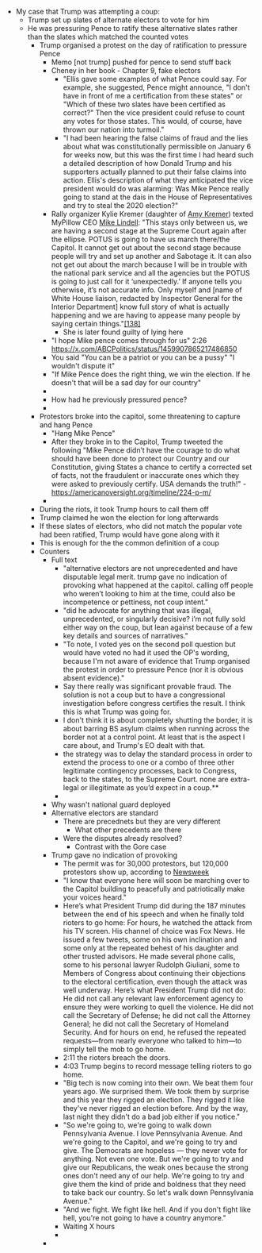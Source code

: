- My case that Trump was attempting a coup:
	- Trump set up slates of alternate electors to vote for him
	- He was pressuring Pence to ratify these alternative slates rather than the slates which matched the counted votes
	  	- Trump organised a protest on the day of ratification to  pressure Pence
	  		- Memo [not trump] pushed for pence to send stuff back
	  		- Cheney in her book - Chapter 9, fake electors
	  			- "Ellis gave some examples of what Pence could say. For example, she suggested, Pence might announce, "I don't have in front of me a certification from these states" or "Which of these two slates have been certified as correct?" Then the vice president could refuse to count any votes for those states. This would, of course, have thrown our nation into turmoil."
	  			- "I had been hearing the false claims of fraud and the lies about what was constitutionally permissible on January 6 for weeks now, but this was the first time I had heard such a detailed description of how Donald Trump and his supporters actually planned to put their false claims into action. Ellis's description of what they anticipated the vice president would do was alarming: Was Mike Pence really going to stand at the dais in the House of Representatives and try to steal the 2020 election?"
	  		- Rally organizer Kylie Kremer (daughter of [Amy Kremer](https://en.wikipedia.org/wiki/Amy_Kremer)) texted MyPillow CEO [Mike Lindell](https://en.wikipedia.org/wiki/Mike_Lindell): "This stays only between us, we are having a second stage at the Supreme Court again after the ellipse. POTUS is going to have us march there/the Capitol. It cannot get out about the second stage because people will try and set up another and Sabotage it. It can also not get out about the march because I will be in trouble with the national park service and all the agencies but the POTUS is going to just call for it ‘unexpectedly.’ If anyone tells you otherwise, it’s not accurate info. Only myself and [name of White House liaison, redacted by Inspector General for the Interior Department] know full story of what is actually happening and we are having to appease many people by saying certain things."[[138]](https://en.wikipedia.org/wiki/Timeline_of_the_January_6_United_States_Capitol_attack#cite_note-:16-139)
	  			- She is later found guilty of lying here
	  		- "I hope Mike pence comes through for us" 2:26 https://x.com/ABCPolitics/status/1459907865217486850
	  		- You said "You can be a patriot or you can be a pussy" "I wouldn't dispute it"
	  		- "If Mike Pence does the right thing, we win the election. If he doesn't that will be a sad day for our country"
	  		-
	  		- How had he previously pressured pence?
	  		-
	  	- Protestors broke into the capitol, some threatening to capture and hang Pence
	  		- "Hang Mike Pence"
	  		- After they broke in to the Capitol, Trump tweeted the following "Mike Pence didn’t have the courage to do what should have been done to protect our Country and our Constitution, giving States a chance to certify a corrected set of facts, not the fraudulent or inaccurate ones which they were asked to previously certify. USA demands the truth!" - https://americanoversight.org/timeline/224-p-m/
	  		-
	  	- During the riots, it took Trump hours to call them off
	  	- Trump claimed he won the election for long afterwards
	  	- If these slates of electors, who did not match the popular vote had been ratified, Trump would  have gone along with it
	  	- This is enough for the the common definition of a coup
	  - Counters
	  	- Full text
	  		- "alternative electors are not unprecedented and have disputable legal merit. trump gave no indication of provoking what happened at the capitol. calling off people who weren’t looking to him at the time, could also be incompetence or pettiness, not coup intent."
	  		- "did he advocate for anything that was illegal, unprecedented, or singularly decisive? i’m not fully sold either way on the coup, but lean against because of a few key details and sources of narratives."
	  		- "To note, I voted yes on the second poll question but would have voted  no had it used the OP's wording, because I'm not aware of evidence that Trump organised the protest in order to pressure Pence (nor it is obvious absent evidence)."
	  		- Say there really was significant provable fraud. The solution is not a coup but to have a congressional investigation before congress certifies the result.  I think this is what Trump was going for.
	  		- I don't think it is about completely shutting the border, it is about barring BS asylum claims when running across the border not at a control point. At least that is the aspect I care about, and Trump's EO dealt with that.
	  		- the strategy was to delay the standard process in order to extend the process to one or a combo of three other legitimate contingency processes, back to Congress, back to the states, to the Supreme Court. none are extra-legal or illegitimate as you’d expect in a coup.**
	  		-
	  	- Why wasn't national guard deployed
	  	- Alternative electors are standard
	  		- There are precednets but they are very different
	  			- What other precedents are there
	  		- Were the disputes already resolved?
	  			- Contrast with the Gore case
	  	- Trump gave no indication of provoking
	  		- The permit was for 30,000 protestors, but 120,000 protestors show up, according to [Newsweek](https://www.newsweek.com/exclusive-classified-documents-reveal-number-january-6-protestors-1661296)
	  		- "I know that everyone here will soon be marching over to the Capitol building to peacefully and patriotically make your voices heard."
	  		- Here’s what President Trump did during the 187 minutes between the end of his speech and when he finally told rioters to go home: For hours, he watched the attack from his TV screen. His channel of choice was Fox News. He issued a few tweets, some on his own inclination and some only at the repeated behest of his daughter and other trusted advisors. He made several phone calls, some to his personal lawyer Rudolph Giuliani, some to Members of Congress about continuing their objections to the electoral certification, even though the attack was well underway. Here’s what President Trump did not do: He did not call any relevant law enforcement agency to ensure they were working to quell the violence. He did not call the Secretary of Defense; he did not call the Attorney General; he did not call the Secretary of Homeland Security. And for hours on end, he refused the repeated requests—from nearly everyone who talked to him—to simply tell the mob to go home.
	  		- 2:11 the rioters breach the doors.
	  		- 4:03 Trump begins to record message telling rioters to go home.
	  		- "Big tech is now coming into their own. We beat them four years ago. We surprised them. We took them by surprise and this year they rigged an election. They rigged it like they've never rigged an election before. And by the way, last night they didn't do a bad job either if you notice."
	  		- "So we're going to, we're going to walk down Pennsylvania Avenue. I love Pennsylvania Avenue. And we're going to the Capitol, and we're going to try and give. The Democrats are hopeless — they never vote for anything. Not even one vote. But we're going to try and give our Republicans, the weak ones because the strong ones don't need any of our help. We're going to try and give them the kind of pride and boldness that they need to take back our country. So let's walk down Pennsylvania Avenue."
	  		- "And we fight. We fight like hell. And if you don't fight like hell, you're not going to have a country anymore."
	  		- Waiting X hours
	  		-
	  	-